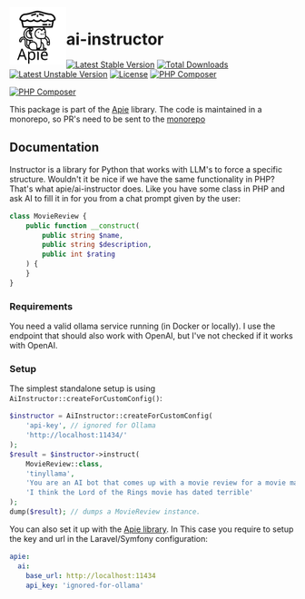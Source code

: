 <img src="https://raw.githubusercontent.com/apie-lib/apie-lib-monorepo/main/docs/apie-logo.svg" width="100px" align="left" />
<h1>ai-instructor</h1>






 [![Latest Stable Version](https://poser.pugx.org/apie/ai-instructor/v)](https://packagist.org/packages/apie/ai-instructor) [![Total Downloads](https://poser.pugx.org/apie/ai-instructor/downloads)](https://packagist.org/packages/apie/ai-instructor) [![Latest Unstable Version](https://poser.pugx.org/apie/ai-instructor/v/unstable)](https://packagist.org/packages/apie/ai-instructor) [![License](https://poser.pugx.org/apie/ai-instructor/license)](https://packagist.org/packages/apie/ai-instructor) [![PHP Composer](https://apie-lib.github.io/projectCoverage/coverage-ai-instructor.svg)](https://apie-lib.github.io/projectCoverage/ai-instructor/index.html)  

[![PHP Composer](https://github.com/apie-lib/ai-instructor/actions/workflows/php.yml/badge.svg?event=push)](https://github.com/apie-lib/ai-instructor/actions/workflows/php.yml)

This package is part of the [Apie](https://github.com/apie-lib) library.
The code is maintained in a monorepo, so PR's need to be sent to the [monorepo](https://github.com/apie-lib/apie-lib-monorepo/pulls)

## Documentation
Instructor is a library for Python that works with LLM's to force a specific structure. Wouldn't it be nice if we have the same functionality in PHP? That's what apie/ai-instructor does. Like you have some class in PHP and ask AI to fill it in for you from a chat prompt given by the user:

```php
class MovieReview {
    public function __construct(
        public string $name,
        public string $description,
        public int $rating
    ) {
    }
}
```

### Requirements
You need a valid ollama service running (in Docker or locally). I use the endpoint that should also work with OpenAI, but I've not checked if it works with OpenAI.

### Setup
The simplest standalone setup is using ```AiInstructor::createForCustomConfig()```:

```php
$instructor = AiInstructor::createForCustomConfig(
    'api-key', // ignored for Ollama
    'http://localhost:11434/'
);
$result = $instructor->instruct(
    MovieReview::class,
    'tinyllama',
    'You are an AI bot that comes up with a movie review for a movie made from the description given by the user. It should follow the format given. If you can not come up with a movie review of the description given by the user, then make a review of a random Hollywood movie.'
    'I think the Lord of the Rings movie has dated terrible'
);
dump($result); // dumps a MovieReview instance.
```

You can also set it up with the [Apie library](https://github.com/apie-lib/apie-lib-monorepo). In This case you require to setup the key and url in the Laravel/Symfony configuration:
```yaml
apie:
  ai:
    base_url: http://localhost:11434
    api_key: 'ignored-for-ollama'
```

